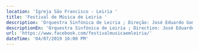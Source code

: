 ```yaml
---
location: 'Igreja São Francisco - Leiria '
title: 'Festival de Música de Leiria '
description: 'Orquestra Sinfónica de Leiria ; Direção: José Eduardo Gomes '
descriptionEn: 'Orquestra Sinfónica de Leiria ; Direction: José Eduardo Gomes '
url: 'https://www.facebook.com/festivalmusicaemleiria/'
dateTime: '04/07/2019 16:00 PM'
---
```




